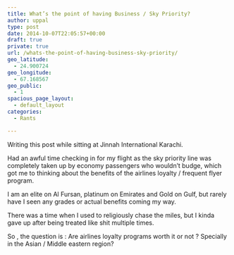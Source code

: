 ```yaml
---
title: What’s the point of having Business / Sky Priority?
author: uppal
type: post
date: 2014-10-07T22:05:57+00:00
draft: true
private: true
url: /whats-the-point-of-having-business-sky-priority/
geo_latitude:
  - 24.900724
geo_longitude:
  - 67.168567
geo_public:
  - 1
spacious_page_layout:
  - default_layout
categories:
  - Rants

---
```

Writing this post while sitting at Jinnah International Karachi.

Had an awful time checking in for my flight as the sky priority line was completely taken up by economy passengers who wouldn&#8217;t budge, which got me to thinking about the benefits of the airlines loyalty / frequent flyer program.

I am an elite on Al Fursan, platinum on Emirates and Gold on Gulf, but rarely have I seen any grades or actual benefits coming my way.

There was a time when I used to religiously chase the miles, but I kinda gave up after being treated like shit multiple times.

So , the question is : Are airlines loyalty programs worth it or not ? Specially in the Asian / Middle eastern region?

